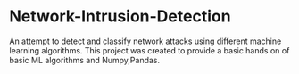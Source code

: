# Network-Intrusion-Detection

An attempt to detect and classify network attacks using different machine learning algorithms.
This project was created to provide a basic hands on of basic ML algorithms and Numpy,Pandas.
